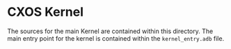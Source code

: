 # CXOS Kernel

The sources for the main Kernel are contained within this directory. The main entry point for the kernel is contained within the `kernel_entry.adb` file.
